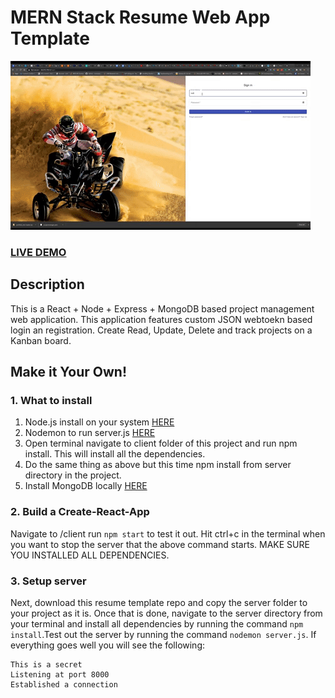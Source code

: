 # MERN Stack Resume Web App Template      
![Project Management Wrapdrive](peek.gif?raw=true "Project Management Wrapdrive")
### <a href="http://34.215.178.13/">LIVE DEMO</a> 

## Description
This is a React + Node + Express + MongoDB based project management web application. This application features custom JSON webtoekn based login an registration. Create Read, Update, Delete and track projects on a Kanban board. 

## Make it Your Own!
### 1. What to install 
1. Node.js install on your system <a href="https://nodejs.org/en/download/">HERE</a>
2. Nodemon to run server.js  <a href="https://nodemon.io/">HERE</a> 
3. Open terminal navigate to client folder of this project and run npm install. This will install all the dependencies.
4. Do the same thing as above but this time npm install from server directory in the project. 
5. Install MongoDB locally <a href="https://docs.mongodb.com/manual/installation/">HERE</a>

### 2. Build a Create-React-App
Navigate to /client run `npm start` to test it out.
Hit ctrl+c in the terminal when you want to stop the server that the above command starts.
MAKE SURE YOU INSTALLED ALL DEPENDENCIES.

### 3. Setup server
Next, download this resume template repo and copy the server folder to your project as it is. Once that is done, navigate to the server directory from your terminal and install all dependencies by running the command `npm install`.Test out the server by running the command `nodemon server.js`. If everything goes well you will see the following:
```
This is a secret
Listening at port 8000
Established a connection
```


